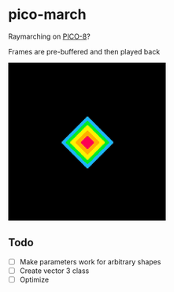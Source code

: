 # pico-march
Raymarching on [PICO-8](https://www.lexaloffle.com/pico-8.php)?

Frames are pre-buffered and then played back

![picomarch.gif](picomarch.gif)

## Todo
- [ ] Make parameters work for arbitrary shapes
- [ ] Create vector 3 class
- [ ] Optimize
